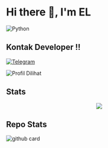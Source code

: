 # Hi there 👋, I'm EL


![Python](https://telegra.ph/file/caeb5fdffef27acd787da.jpg)

## Kontak Developer !!
[![Telegram](https://img.shields.io/badge/telegram-1b77FF.svg?style=for-the-badge&logo=telegram)](https://t.me/rautama)


![Profil Dilihat](https://komarev.com/ghpvc/?username=eluserbot&color=blue&style=flat-square&label=Profile+Dilihat)

## Stats 
<p align="center"><a href="https://github.com/eluserbot"><img src="https://github-readme-stats.vercel.app/api?username=eluserbot&show_icons=true&theme=radical"></a></p>

## Repo Stats 
![github card](https://github-readme-stats.vercel.app/api/pin/?username=eluserbot&repo=YourDaddyMusic&theme=dark)
